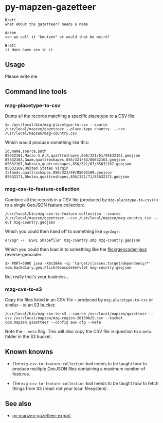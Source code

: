 # py-mapzen-gazetteer

```
Brett
what about the gazetteer? needs a name

Aaron
can we call it "knutzen" or would that be weird?

Brett
it does have zen in it
```

## Usage

Please write me

## Command line tools

### mzg-placetype-to-csv

Dump all the records matching a specific placetype to a CSV file:

```
$> /usr/local/bin/mzg-placetype-to-csv --source /usr/local/mapzen/gazetteer --place-type country  --csv /usr/local/mapzen/mzg-country.csv
```

Which would produce something like this:

```
id,name,source,path
85632161,Macao S.A.R,quattroshapes,856/321/61/85632161.geojson
85632163,Guam,quattroshapes,856/321/63/85632163.geojson
85632167,Bahrain,quattroshapes,856/321/67/85632167.geojson
85632169,United States Virgin Islands,quattroshapes,856/321/69/85632169.geojson
85632171,Bhutan,quattroshapes,856/321/71/85632171.geojson
```

### mzg-csv-to-feature-collection

Combine all the records in a CSV file (produced by `mzg-placetype-to-csv`) in to a single GeoJSON feature collection:

```
/usr/local/bin/mzg-csv-to-feature-collection --source /usr/local/mapzen/gazetteer --csv /usr/local/mapzen/mzg-country.csv --out mzg-country.geojson
```

Which you could then hand off to something like `ogr2ogr`:

```
or2ogr -F 'ESRI Shapefile' mzg-country.shp mzg-country.geojson
```

Which you could then load in to something like the [flickrgeocoder-java](https://github.com/thisisaaronland/flickrgeocoder-java) reverse-geocoder:

```
$> PORT=5000 java -Xmx384m -cp 'target/classes:target/dependency/*' com.hackdiary.geo.FlickrGeocodeServlet mzg-country.geojson
```

But really that's your business...

### mzg-cvs-to-s3

Copy the files listed in an CSV file – produced by `mzg-placetype-to-csv` or similar – to an S3 bucket:

```
/usr/local/bin/mzg-csv-to-s3 --source /usr/local/mapzen/gazetteer --csv /usr/local/mapzen/mzg-region-20150625.csv --bucket com.mapzen.gazetteer --config aws.cfg --meta
```

Note the `--meta` flag. This will also copy the CSV file in question to a `meta` folder in the S3 bucket.

## Known knowns

* The `mzg-csv-to-feature-collection` tool needs to be taught how to produce multiple GeoJSON files containing a maximum number of features.

* The `mzg-csv-to-feature-collection` tool needs to be taught how to fetch things from S3 (read: not your local filesystem).

## See also

* [py-mapzen-gazetteer-export](https://github.com/mapzen/py-mapzen-gazetteer-export)
